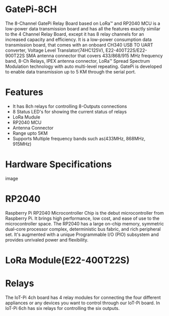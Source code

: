 # GatePi-8CH
The 8-Channel GatePi Relay Board based on LoRa™ and RP2040 MCU is a low-power data transmission board and has all the features exactly similar to the 4 Channel Relay Board, except it has 8 relay channels for an increased capacity and efficiency. It is a low-power consumption data transmission board, that comes with an onboard CH340 USB TO UART converter, Voltage Level Translator(74HC125V), E22-400T22S/E22-900T22S SMA antenna connector that covers 433/868/915 MHz frequency band, 8-Ch Relays, IPEX antenna connector, LoRa™ Spread Spectrum Modulation technology with auto multi-level repeating. GatePi is developed to enable data transmission up to 5 KM through the serial port.

# Features
* It has 8ch relays for controlling 8-Outputs connections
* 8 Status LED's for showing the current status of relays
* LoRa Mudule
* RP2040 MCU
* Antenna Connector 
* Range upto 5KM
* Supports Multiple frequency bands such as(433MHz, 868MHz, 915MHz)

# Hardware Specifications

image

# RP2040
Raspberry Pi RP2040 Microcontroller Chip is the debut microcontroller from Raspberry Pi. It brings high performance, low cost, and ease of use to the microcontroller space. The RP2040 has a large on-chip memory, symmetric dual-core processor complex, deterministic bus fabric, and rich peripheral set. It's augmented with a unique Programmable I/O (PIO) subsystem and provides unrivaled power and flexibility.

# LoRa Module(E22-400T22S)



# Relays
The IoT-Pi 4ch board has 4 relay modules for connecting the four different appliances or any devices you want to control through our IoT-Pi board. In IoT-Pi 6ch has six relays for controlling the six outputs.
